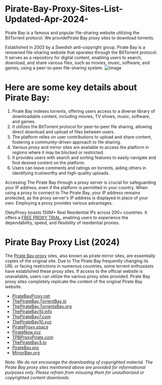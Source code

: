 # Pirate-Bay-Proxy-Sites-List-Updated-Apr-2024-
Pirate Bay is a famous and popular file-sharing website utilizing the BitTorrent protocol. We providePirate Bay proxy sites to download torrents.

Established in 2003 by a Swedish anti-copyright group, Pirate Bay is a renowned file-sharing website that operates through the BitTorrent protocol. It serves as a repository for digital content, enabling users to search, download, and share various files, such as movies, music, software, and games, using a peer-to-peer file-sharing system.
![image](https://github.com/okeyproxy2/Pirate-Bay-Proxy-Sites-List-Updated-Apr-2024-/assets/155126786/b488815f-c007-4a14-9f00-7b60c505fbe1)


# Here are some key details about Pirate Bay:

1. Pirate Bay indexes torrents, offering users access to a diverse library of downloadable content, including movies, TV shows, music, software, and games.
2. It utilizes the BitTorrent protocol for peer-to-peer file sharing, allowing direct download and upload of files between users.
3. The platform relies on user contributions to upload and share content, fostering a community-driven approach to file sharing.
4. Various proxy and mirror sites are available to access the platform in regions where it may be blocked or restricted.
5. It provides users with search and sorting features to easily navigate and find desired content on the platform.
6. Users can leave comments and ratings on torrents, aiding others in identifying trustworthy and high-quality uploads.

Accessing The Pirate Bay through a proxy server is crucial for safeguarding your IP address, even if the platform is permitted in your country. When using a proxy to connect to The Pirate Bay, your IP address remains protected, as the proxy server's IP address is displayed in place of your own. Employing a proxy provides various advantages.

OkeyProxy boasts 150M+ Real Residential IPs across 200+ countries. It offers a [FREE PROXY TRIAL](https://www.okeyproxy.com/proxy/?link=b63b57), enabling users to experience the dependability, speed, and flexibility of residential proxies.

# Pirate Bay Proxy List (2024)

The [Pirate Bay proxy](https://www.okeyproxy.com/proxy/pirate-bay-proxy-sites-list-unblock-its-torrent/) sites, also known as pirate mirror sites, are essentially copies of the original site. Due to The Pirate Bay frequently changing its URL or facing restrictions in numerous countries, some torrent enthusiasts have established these proxy sites. If access to the official website is unavailable, users can utilize the various proxy sites provided. Pirate Bay proxy sites completely replicate the content of the original Pirate Bay website.

- [PirateBayProxy.net](https://piratebayproxy.net/)
- [ThePirateBay.TorrentBay.st](https://thepiratebay.torrentbay.st/)
- [ThePirateBay.TorrentsBay.org](https://thepiratebay.torrentsbay.org/)
- [ThePirateBay10.info](https://thepiratebay10.info/)
- [ThePirateBay7.com](https://thepiratebay7.com/)
- [ThePirateBay10.xyz](https://thepiratebay10.xyz/)
- [PirateProxy.space](https://www.pirateproxy.space/)
- [PirateNow.xyz](https://piratenow.xyz)
- [TPBProxyPirate.com](https://www.tpbproxypirate.com/)
- [ThePirateBay3.to](https://www2.thepiratebay3.to/)
- [PirateBay.pro](https://piratebay.pro/)
- [MirrorBay.org](https://mirrorbay.org/)

*Note: We do not encourage the downloading of copyrighted material. The Pirate Bay proxy sites mentioned above are provided for informational purposes only. Please refrain from misusing them for unauthorized or copyrighted content downloads.*
